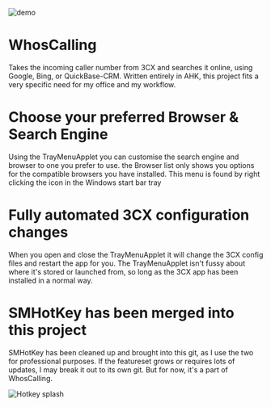 ![demo](https://user-images.githubusercontent.com/42244545/166450675-6383136c-7eef-4fad-ab4d-2a62eb3c6363.gif)
# WhosCalling
Takes the incoming caller number from 3CX and searches it online, using Google, Bing, or QuickBase-CRM.
Written entirely in AHK, this project fits a very specific need for my office and my workflow.

# Choose your preferred Browser & Search Engine
Using the TrayMenuApplet you can customise the search engine and browser to one you prefer to use. the Browser list only shows you options for the compatible browsers you have installed. This menu is found by right clicking the icon in the Windows start bar tray

# Fully automated 3CX configuration changes
When you open and close the TrayMenuApplet it will change the 3CX config files and restart the app for you. 
The TrayMenuApplet isn't fussy about where it's stored or launched from, so long as the 3CX app has been installed in a normal way.

# SMHotKey has been merged into this project
SMHotKey has been cleaned up and brought into this git, as I use the two for professional purposes. If the featureset grows or requires lots of updates, I may break it out to its own git. But for now, it's a part of WhosCalling.

![Hotkey splash](https://user-images.githubusercontent.com/42244545/166451751-e3d11029-15fe-4ba8-bcb5-74d8688bfd4d.jpg)
